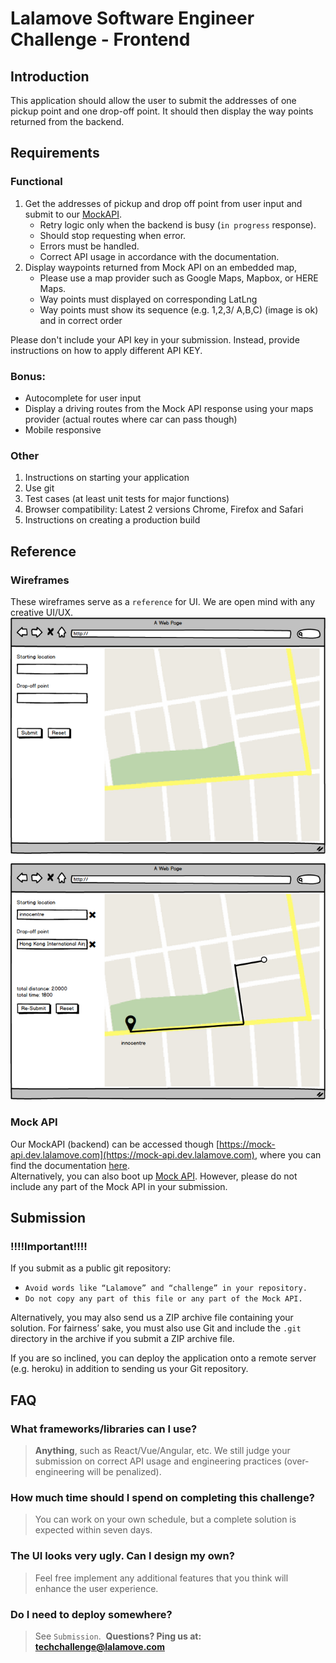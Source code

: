 # Lalamove Software Engineer Challenge - Frontend
## Introduction
This application should allow the user to submit the addresses of one pickup point and one drop-off point.
It should then display the way points returned from the backend.
​
## Requirements
### Functional
1. Get the addresses of pickup and drop off point from user input and submit to our [MockAPI](#mock-api).
	- Retry logic only when the backend is busy (`in progress` response).
	- Should stop requesting when error.
	- Errors must be handled.
	- Correct API usage in accordance with the documentation.
2. Display waypoints returned from Mock API on an embedded map,
	- Please use a map provider such as Google Maps, Mapbox, or HERE Maps.
	- Way points must displayed on corresponding LatLng
	- Way points must show its sequence (e.g. 1,2,3/ A,B,C) (image is ok) and in correct order 

Please don't include your API key in your submission. Instead, provide instructions on how to apply different API KEY.
​
### Bonus:
  - Autocomplete for user input
  - Display a driving routes from the Mock API response using your maps provider (actual routes where car can pass though)
  - Mobile responsive
​
### Other
1. Instructions on starting your application
2. Use git
3. Test cases (at least unit tests for major functions)
4. Browser compatibility: Latest 2 versions Chrome, Firefox and Safari
5. Instructions on creating a production build
​
## Reference
### Wireframes
These wireframes serve as a `reference` for UI. We are open mind with any creative UI/UX.  
![Wireframe](assets/llm-frontend-engineer-wireframe.png)
​
### Mock API
Our MockAPI (backend) can be accessed though [https://mock-api.dev.lalamove.com](https://mock-api.dev.lalamove.com),
where you can find the documentation [here](https://github.com/lalamove/challenge/blob/master/mockApi/DOC.md).  
Alternatively, you can also boot up [Mock API](https://github.com/lalamove/challenge/tree/master/mockApi).
However, please do not include any part of the Mock API in your submission.
​
## Submission
### **!!!!Important!!!!**
If you submit as a public git repository:
- `Avoid words like “Lalamove” and “challenge” in your repository.`
- `Do not copy any part of this file or any part of the Mock API.`  

Alternatively, you may also send us a ZIP archive file containing your solution. For fairness’ sake, you must also use Git and include the `.git` directory in the archive if you submit a ZIP archive file.

If you are so inclined, you can deploy the application onto a remote server (e.g. heroku) in addition to sending us your Git repository.
​
## FAQ
### What frameworks/libraries can I use?
> **Anything**, such as React/Vue/Angular, etc. We still judge your submission on correct API usage and engineering practices (over-engineering will be penalized).
### How much time should I spend on completing this challenge?
> You can work on your own schedule, but a complete solution is expected within seven days.
### The UI looks very ugly. Can I design my own?
> Feel free implement any additional features that you think will enhance the user experience.
### Do I need to deploy somewhere?
> See `Submission`.
​
**Questions? Ping us at: [techchallenge@lalamove.com](mailto:techchallenge@lalamove.com)**